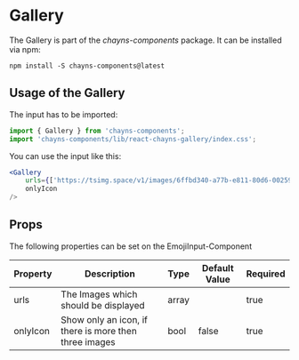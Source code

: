 # Gallery

The Gallery is part of the *chayns-components* package. It can be installed via npm:

    npm install -S chayns-components@latest


## Usage of the Gallery
The input has to be imported:

```jsx
import { Gallery } from 'chayns-components';
import 'chayns-components/lib/react-chayns-gallery/index.css';
```


You can use the input like this:
```jsx
<Gallery
    urls={['https://tsimg.space/v1/images/6ffbd340-a77b-e811-80d6-0025905a8161.jpg', 'https://tsimg.space/v1/images/c9a8d7ad-ee72-e811-80d6-0025905a8161.jpg','https://tsimg.space/v1/images/416b53f0-ee72-e811-80d6-0025905a8161.jpg'https://tsimg.space/v1/images/416b53f0-ee72-e811-80d6-0025905a8161.jpg]} 
    onlyIcon
/>
```


## Props
The following properties can be set on the EmojiInput-Component

| **Property** | **Description**                                      | **Type** | **Default Value** | **Required** |
| ------------ | ---------------------------------------------------- | -------- | ----------------- | ------------ |
| urls         | The Images which should be displayed                 | array    |                   | true         |
| onlyIcon     | Show only an icon, if there is more then three images| bool     | false           | true         |

